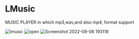 # LMusic
MUSIC PLAYER in which mp3,wav,and also mp4, format support


![lmusic](https://user-images.githubusercontent.com/84311059/183252269-c8fa67c2-f646-4fce-b5c3-a8fbc275047e.jpg)
![open](https://user-images.githubusercontent.com/84311059/183252291-1e7ec44b-2088-481e-9ec3-ef40bfa89c62.jpg)
![Screenshot 2022-08-06 193118](https://user-images.githubusercontent.com/84311059/183252300-8a8bc405-42ab-41c1-877d-b9b781c5e49f.jpg)
